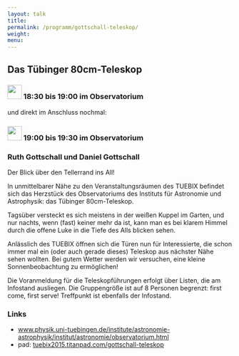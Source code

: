 ```yaml
---
layout: talk
title:
permalink: /programm/gottschall-teleskop/
weight: 
menu:
---
```

## Das&nbsp;Tübinger&nbsp;80cm-Teleskop

### <img height = "32" src="../../images/talk.svg"> 18:30 bis 19:00 im Observatorium

und direkt im Anschluss nochmal:

### <img height = "32" src="../../images/talk.svg"> 19:00 bis 19:30 im Observatorium

### Ruth&nbsp;Gottschall&nbsp;und&nbsp;Daniel&nbsp;Gottschall

Der Blick über den Tellerrand ins All!

In unmittelbarer Nähe zu den Veranstaltungsräumen des TUEBIX befindet sich das Herzstück des Observatoriums des Instituts für Astronomie und Astrophysik:
das Tübinger 80cm-Teleskop.

Tagsüber versteckt es sich meistens in der weißen Kuppel im Garten, und nur nachts, wenn (fast) keiner mehr da ist, kann man es bei klarem Himmel durch die offene Luke in die Tiefe des Alls blicken sehen.

Anlässlich des TUEBIX öffnen sich die Türen nun für Interessierte, die schon immer mal ein (oder auch gerade dieses) Teleskop aus nächster Nähe sehen wollten.
Bei gutem Wetter werden wir versuchen, eine kleine Sonnenbeobachtung zu ermöglichen!

Die Voranmeldung für die Teleskopführungen erfolgt über Listen, die am Infostand ausliegen.
Die Gruppengröße ist auf 8 Personen begrenzt: first come, first serve!
Treffpunkt ist ebenfalls der Infostand.

### Links

- <a href="http://www.physik.uni-tuebingen.de/institute/astronomie-astrophysik/institut/astronomie/observatorium.html" target="_blank">www.physik.uni-tuebingen.de/institute/astronomie-astrophysik/institut/astronomie/observatorium.html</a>
- pad: <a href="https://tuebix2015.titanpad.com/gottschall-teleskop" target="_blank">tuebix2015.titanpad.com/gottschall-teleskop</a>
